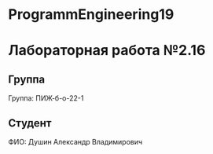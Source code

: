 # ProgrammEngineering19

# Лабораторная работа №2.16
## Группа
Группа: ПИЖ-б-о-22-1

## Студент
ФИО: Душин Александр Владимирович
